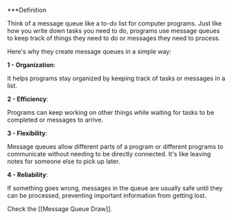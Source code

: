 ***Definition

Think of a message queue like a to-do list for computer programs. Just like how you write down tasks you need to do, programs use message queues to keep track of things they need to do or messages they need to process.

Here's why they create message queues in a simple way:

**1 - Organization**:

It helps programs stay organized by keeping track of tasks or messages in a list.

**2 - Efficiency**: 

Programs can keep working on other things while waiting for tasks to be completed or messages to arrive.

**3 - Flexibility**:

Message queues allow different parts of a program or different programs to communicate without needing to be directly connected. It's like leaving notes for someone else to pick up later.

**4 - Reliability**: 

If something goes wrong, messages in the queue are usually safe until they can be processed, preventing important information from getting lost.

Check the [[Message Queue Draw]].